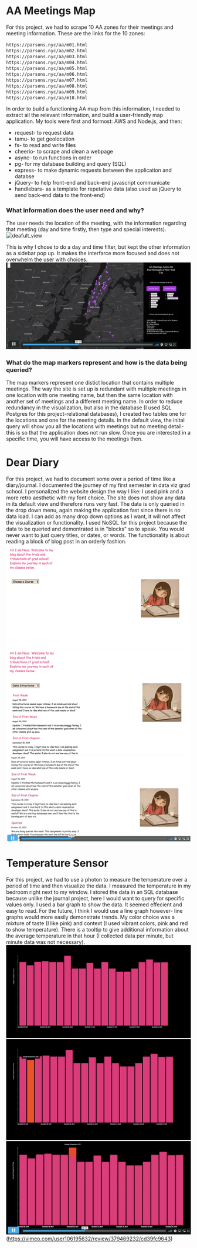 # AA Meetings Map
For this project, we had to scrape 10 AA zones for their meetings and meeting information. 
These are the links for the 10 zones: 

    https://parsons.nyc/aa/m01.html  
    https://parsons.nyc/aa/m02.html  
    https://parsons.nyc/aa/m03.html  
    https://parsons.nyc/aa/m04.html  
    https://parsons.nyc/aa/m05.html  
    https://parsons.nyc/aa/m06.html  
    https://parsons.nyc/aa/m07.html  
    https://parsons.nyc/aa/m08.html  
    https://parsons.nyc/aa/m09.html  
    https://parsons.nyc/aa/m10.html   
    
In order to build a functioning AA map from this information, I needed to extract all the relevant information, and build a user-friendly map application.
My tools were first and formost: AWS and Node.js, and then: 

* request- to request data
* tamu- to get geolocation
* fs- to read and write files
* cheerio- to scrape and clean a webpage 
* async- to run functions in order
* pg- for my database building and query (SQL)
* express- to make dynamic requests between the application and databse
* jQuery- to help front-end and back-end javascript communicate
* handlebars- as a template for repetative data (also used as jQuery to send back-end data to the front-end)

### What information does the user need and why?
The user needs the location of the meeting, with the information regarding that meeting (day and time firstly, then type and special interests). 
![deafult_view](https://github.com/nourzein/Data_Structures/blob/master/final_assignments/aa_1.png)

This is why I chose to do a day and time filter, but kept the other information as a sidebar pop up. It makes the interfarce more focused and does not overwhelm the user with choices.
[![filter_view_video](https://github.com/nourzein/Data_Structures/blob/master/final_assignments/aa_video_screenshot.png)](https://vimeo.com/user106195632/review/379468386/8519f545bc)

### What do the map markers represent and how is the data being queried?
The map markers represent one distict location that contains multiple meetings. The way the site is set up is redundant with multiple meetings in one location with one meeting name, but then the same location with another set of meetings and a different meeting name. 
In order to reduce redundancy in the visualization, but also in the database (I used SQL Postgres for this project-relational databases), I created two tables one for the locations and one for the meeting details. 
In the default view, the inital query will show you all the locations with meetings but no meeting detail- this is so that the application does not run slow. Once you are interested in a specific time, you will have access to the meetings then. 

# Dear Diary
For this project, we had to document some over a period of time like a diary/journal. I documented the journey of my first semester in data viz grad school. 
I personalized the website design the way I like: I used pink and a more retro aesthetic with my font choice. 
The site does not show any data in its default view and therefore runs very fast. The data is only queried in the drop down menu, again making the application fast since there is no data load.
I can add as many drop down options as I want, it will not affect the visualization or functionality. 
I used NoSQL for this project because the data to be queried and demontrated is in "blocks" so to speak. You would never want to just query titles, or dates, or words. The functionality is about reading a block of blog post in an orderly fashion.
![dd](https://github.com/nourzein/Data_Structures/blob/master/final_assignments/dd_1.png)
![dd_2](https://github.com/nourzein/Data_Structures/blob/master/final_assignments/dd_2.png)
[![dd_video](https://github.com/nourzein/Data_Structures/blob/master/final_assignments/dd_video_screenshot.png)](https://vimeo.com/user106195632/review/379468825/8072046f84)

# Temperature Sensor
For this project, we had to use a photon to measure the temperature over a period of time and then visualize the data. 
I measured the temperature in my bedroom right next to my window. I stored the data in an SQL database because unlike the journal project, here I would want to query for specific values only. 
I used a bar graph to show the data. It seemed effecient and easy to read. For the future, I think I would use a line graph however- line graphs would more easily demonstrate trends. 
My color choice was a mixture of taste (I like pink) and context (I used vibrant colors, pink and red to show temperature). 
There is a tooltip to give additional information about the average temperature in that hour (I collected data per minute, but minute data was not necessary).
![temp_1](https://github.com/nourzein/Data_Structures/blob/master/final_assignments/temp_1.png)
![temp_2](https://github.com/nourzein/Data_Structures/blob/master/final_assignments/temp_2.png)
![temp_video](https://github.com/nourzein/Data_Structures/blob/master/final_assignments/temp_video_screenshot.png)(https://vimeo.com/user106195632/review/379469232/cd39fc9643)


